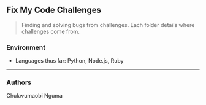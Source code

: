 ## Fix My Code Challenges
> Finding and solving bugs from challenges. Each folder details where challenges come from.

### Environment
* Languages thus far: Python, Node.js, Ruby
---
### Authors
Chukwumaobi Nguma
